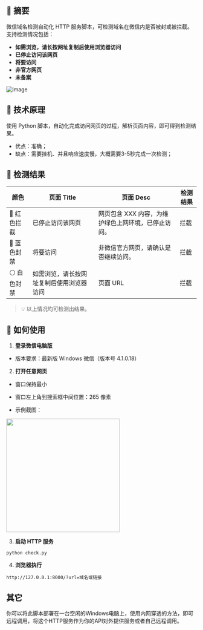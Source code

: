 ## 📝 摘要

微信域名检测自动化 HTTP 服务脚本，可检测域名在微信内是否被封或被拦截。  
支持检测情况包括：  

- **如需浏览，请长按网址复制后使用浏览器访问**  
- **已停止访问该网页**  
- **将要访问**  
- **非官方网页**  
- **未备案**  

![image](https://p5.ssl.qhimg.com/t11b673bcd64794273f46d7c5fd.jpg)

## 🔧 技术原理

使用 Python 脚本，自动化完成访问网页的过程，解析页面内容，即可得到检测结果。

- 优点：准确；
- 缺点：需要挂机、并且响应速度慢，大概需要3-5秒完成一次检测；

## 📝 检测结果

| 颜色 | 页面 Title | 页面 Desc | 检测结果 |
|------|------------|-----------|----------|
| 🔴 红色拦截 | 已停止访问该网页 | 网页包含 XXX 内容，为维护绿色上网环境，已停止访问。 | 拦截 |
| 🔵 蓝色封禁 | 将要访问 | 非微信官方网页，请确认是否继续访问。 | 拦截 |
| ⚪ 白色封禁 | 如需浏览，请长按网址复制后使用浏览器访问 | 页面 URL | 拦截 |

> 💡 以上情况均可检测出结果。


## 🚀 如何使用

1. **登录微信电脑版**  
- 版本要求：最新版 Windows 微信（版本号 4.1.0.18）  

2. **打开任意网页**  
- 窗口保持最小  
- 窗口左上角到搜索框中间位置：265 像素  

- 示例截图：
<img src="https://p1.ssl.qhimg.com/t11b673bcd6d55b3a2f701d7741.png" width="300" />

3. **启动 HTTP 服务**  
```
python check.py
```

4. **浏览器执行**
```
http://127.0.0.1:8000/?url=域名或链接
```

## 其它

你可以将此脚本部署在一台空闲的Windows电脑上，使用内网穿透的方法，即可远程调用，将这个HTTP服务作为你的API对外提供服务或者自己远程调用。
